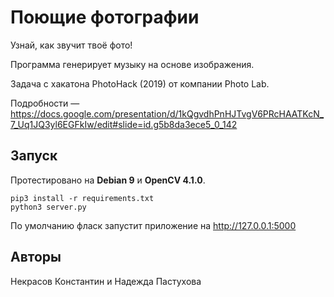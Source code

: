 Поющие фотографии
=================

Узнай, как звучит твоё фото!

Программа генерирует музыку на основе изображения.

Задача с хакатона PhotoHack (2019) от компании Photo Lab.

Подробности &mdash; https://docs.google.com/presentation/d/1kQgvdhPnHJTvgV6PRcHAATKcN_7_Uq1JQ3yl6EGFkIw/edit#slide=id.g5b8da3ece5_0_142


Запуск
------

Протестировано на **Debian 9** и **OpenCV 4.1.0**.

```
pip3 install -r requirements.txt
python3 server.py
```

По умолчанию фласк запустит приложение на http://127.0.0.1:5000


Авторы
------

Некрасов Константин и Надежда Пастухова
